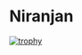 # Niranjan

[![trophy](https://github-profile-trophy.vercel.app/NiranjanRaaj=ryo-ma)](https://github.com/ryo-ma/github-profile-trophy)
